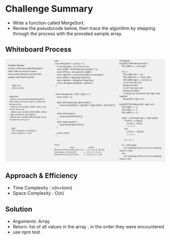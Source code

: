 # Challenge Summary
-  Write a function called MergeSort.
- Review the pseudocode below, then trace the algorithm by stepping through the process with the provided sample array. 

## Whiteboard Process
![MergeSort](MergeSort.jpg)

## Approach & Efficiency
- Time Complexity : o(n+lonn)
- Space Complexity : O(n)

## Solution

- Arguments: Array
- Return: list of all values in the array , in the order they were encountered
- use npm test .
